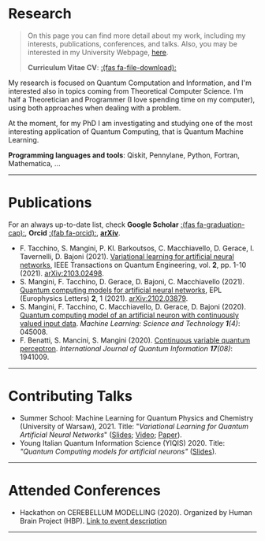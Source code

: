 # Research


> On this page you can find more detail about my work, including my interests, publications, conferences, and talks.
> Also, you may be interested in my University Webpage, [here](https://qubit.it/people/stefano-mangini/).  
>  
>
> **Curriculum Vitae CV**:  [:(fas fa-file-download):](/documents/cv.pdf)

My research is focused on Quantum Computation and Information, and I'm interested also in topics coming from Theoretical Computer Science. I’m half a Theoretician and Programmer (I love spending time on my computer), using both approaches when dealing with a problem.

At the moment, for my PhD I am investigating and studying one of the most interesting application of Quantum Computing, that is Quantum Machine Learning.

**Programming languages and tools**: Qiskit, Pennylane, Python, Fortran, Mathematica, ...  

---

# Publications
For an always up-to-date list, check **Google Scholar** [:(fas fa-graduation-cap):](https://scholar.google.com/citations?user=u0e6lk0AAAAJ&hl), **Orcid** [:(fab fa-orcid):](https://orcid.org/0000-0002-0056-0660), [**arXiv**](https://arxiv.org/search/quant-ph?searchtype=author&query=Mangini%2C+S).

* F. Tacchino, S. Mangini, P. Kl. Barkoutsos, C. Macchiavello, D. Gerace, I. Tavernelli, D. Bajoni (2021). [Variational learning for artificial neural networks](https://ieeexplore.ieee.org/document/9364892),  IEEE Transactions on Quantum Engineering, vol. **2**, pp. 1-10 (2021). [arXiv:2103.02498](https://arxiv.org/abs/2103.02498).
* S. Mangini, F. Tacchino, D. Gerace, D. Bajoni, C. Macchiavello (2021). [Quantum computing models for artificial neural networks](https://iopscience.iop.org/article/10.1209/0295-5075/134/10002), EPL (Europhysics Letters) **2**, 1 (2021). [arXiv:2102.03879](https://arxiv.org/abs/2102.03879).
* S. Mangini, F. Tacchino, C. Macchiavello, D. Gerace, D. Bajoni (2020). [Quantum computing model of an artificial neuron with continuously valued input data](https://doi.org/10.1088/2632-2153/abaf98). _Machine Learning: Science and Technology **1**(4)_: 045008.
* F. Benatti, S. Mancini, S. Mangini (2020). [Continuous variable quantum perceptron](https://doi.org/10.1142/S0219749919410090). _International Journal of Quantum Information **17**(08)_: 1941009.

---

# Contributing Talks
* Summer School: Machine Learning for Quantum Physics and Chemistry (University of Warsaw), 2021. Title: "*Variational Learning for Quantum Artificial Neural Networks*" ([Slides](/documents/Variational_Learning_final_compressed.pdf); [Video](https://www.youtube.com/watch?v=626oGmbS6x4); [Paper](https://ieeexplore.ieee.org/document/9364892/)).
* Young Italian Quantum Information Science (YIQIS) 2020. Title: *"Quantum Computing models for artificial neurons"* ([Slides](/documents/YIQIS.pdf)).  

---

# Attended Conferences
* Hackathon on CEREBELLUM MODELLING (2020). Organized by Human Brain Project (HBP). [Link to event description](https://www.humanbrainproject.eu/en/education/participatecollaborate/infrastructure-events-trainings/hackathon-on-cerebellum-modelling/)  

---

